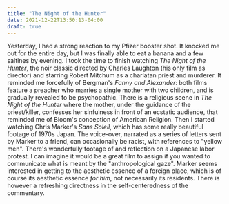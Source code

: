 ```yaml
---
title: "The Night of the Hunter"
date: 2021-12-22T13:50:13-04:00
draft: true
---
```


Yesterday, I had a strong reaction to my Pfizer booster shot. It knocked me out for the entire day, but I was finally able to eat a banana and a few saltines by evening. I took the time to finish watching *The Night of the Hunter*, the noir classic directed by Charles Laughton (his only film as director) and starring Robert Mitchum as a charlatan priest and murderer. It reminded me forcefully of Bergman's *Fanny and Alexander*: both films feature a preacher who marries a single mother with two children, and is gradually revealed to be psychopathic. There is a religious scene in *The Night of the Hunter* where the mother, under the guidance of the priest/killer, confesses her sinfulness in front of an ecstatic audience, that reminded me of Bloom's conception of American Religion. Then I started watching Chris Marker's *Sans Soleil*, which has some really beautiful footage of 1970s Japan. The voice-over, narrated as a series of letters sent by Marker to a friend, can occasionally be racist, with references to "yellow men". There's wonderfully footage of and reflection on a Japanese labor protest. I can imagine it would be a great film to assign if you wanted to communicate what is meant by the "anthropological gaze". Marker seems interested in getting to the aesthetic essence of a foreign place, which is of course its aesthetic essence *for him*, not necessarily its residents. There is however a refreshing directness in the self-centeredness of the commentary.

